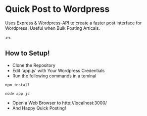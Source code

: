 # Quick Post to Wordpress

Uses Express & Wordpress-API to create a faster post interface for Wordpress.
Useful when Bulk Posting Articals.

<>

## How to Setup! ##
 * Clone the Repository
 * Edit 'app.js' with Your Wordpress Credentials
 * Run the following commands in a teminal

```
npm install
```

```
node app.js
```


 * Open a Web Browser to http://localhost:3000/
 * And Happy Quick Posting!
